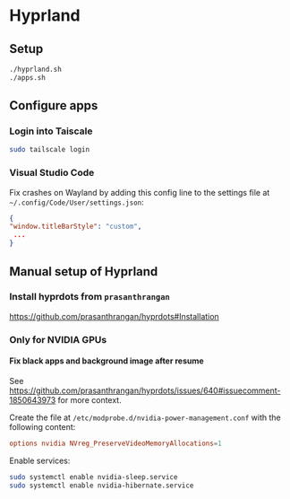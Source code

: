 # Hyprland

## Setup

```bash
./hyprland.sh
./apps.sh
```

## Configure apps

### Login into Taiscale

```bash
sudo tailscale login
```

### Visual Studio Code

Fix crashes on Wayland by adding this config line to the settings file at `~/.config/Code/User/settings.json`:

```json
{
"window.titleBarStyle": "custom",
 ...
}
```

## Manual setup of Hyprland

### Install hyprdots from `prasanthrangan`

https://github.com/prasanthrangan/hyprdots#Installation

### Only for NVIDIA GPUs

#### Fix black apps and background image after resume

See https://github.com/prasanthrangan/hyprdots/issues/640#issuecomment-1850643973 for more context.

Create the file at `/etc/modprobe.d/nvidia-power-management.conf` with the following content:

```conf
options nvidia NVreg_PreserveVideoMemoryAllocations=1
```

Enable services:

```bash
sudo systemctl enable nvidia-sleep.service
sudo systemctl enable nvidia-hibernate.service
```
